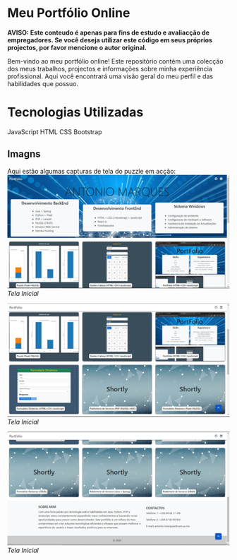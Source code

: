 # Meu Portfólio Online

**AVISO: Este conteudo é apenas para fins de estudo e avaliacção de empregadores. Se você deseja utilizar este código 
em seus próprios projectos, por favor mencione o autor original.**

Bem-vindo ao meu portfólio online! Este repositório contém uma colecção dos meus trabalhos, projectos e informações sobre minha experiência profissional. Aqui você encontrará uma visão geral do meu perfil e das habilidades que possuo.

# Tecnologias Utilizadas
JavaScript
HTML
CSS Bootstrap


## Imagns
Aqui estão algumas capturas de tela do puzzle em acção:
![Tela 1](static/image/portfolio/portfolio1.JPG)
*Tela Inicial*

![Tela 2](static/image/portfolio/portfolio2.JPG)
*Tela Inicial*

![Tela 3](static/image/portfolio/portfolio3.JPG)
*Tela Inicial*
